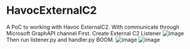# HavocExternalC2
A PoC to working with Havoc ExternalC2. With communicate through Microsoft GraphAPI channel
First. Create External C2 Listener
![image](https://github.com/user-attachments/assets/394ee4b8-215c-4876-91c6-98ae45c52aef)
Then run listener.py and handler.py
BOOM.
![image](https://github.com/user-attachments/assets/6784ff86-bb1b-4f89-8185-e7279382052c)
![image](https://github.com/user-attachments/assets/851c336c-52d2-430c-b783-59ecc950e9f6)
